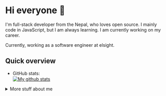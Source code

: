 # Hi everyone :wave:

I'm full-stack developer from the Nepal, who loves open source.
I mainly code in JavaScript, but I am always learning. I am currently
working on my career.

Currently, working as a software engineer at elsight.

## Quick overview

- GitHub stats:  
  <a href="https://github.com/anuraghazra/github-readme-stats">
  <img align="center" src="https://github-readme-stats.anuraghazra1.vercel.app/api?username=anupshrestha11&show_icons=true&line_height=27&include_all_commits=true&theme=dracula" alt="My github stats" />
  </a>


<details>
<summary>
  More stuff about me
</summary>

### What I do

I am working and focusing on my academic career. Currently, I am as an full-stack developer where I work with vuejs, python, php and many more things.

## My skills 📜

### Web technologies

- JavaScript
- TypeScript
- HTML, CSS
- SCSS
- Node.js
- WordPress
- PHP
- MySQL, PostgreSQL, and MongoDB

### Application Development

- JAVA
- Python 

### Productivity utilities

- VS Code
- Jira

### Languages 🌐

- English
- Nepali
- Hindi

## What I'm currently learning 📚

- Vuejs
- Laravel
- Spring Boot
- Flask
- Nuxt
- React.js
- React Native
- Flutter

## Website subdomains 🔌

My website has quite a few of them, here's a list of the public ones:

- [anup-shrestha.com.np](https://anup-shrestha.com.np)
</details>
